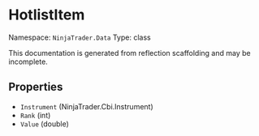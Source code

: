# HotlistItem

Namespace: `NinjaTrader.Data`
Type: class

This documentation is generated from reflection scaffolding and may be incomplete.

## Properties
- `Instrument` (NinjaTrader.Cbi.Instrument)
- `Rank` (int)
- `Value` (double)
